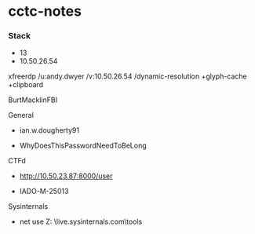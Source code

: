 # cctc-notes
### Stack
- 13
- 10.50.26.54

xfreerdp /u:andy.dwyer /v:10.50.26.54 /dynamic-resolution +glyph-cache +clipboard

BurtMacklinFBI

General

  - ian.w.dougherty91
  
  - WhyDoesThisPasswordNeedToBeLong

CTFd

  - http://10.50.23.87:8000/user
  
  - IADO-M-25013

Sysinternals

 - net use Z: \\live.sysinternals.com\tools
